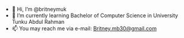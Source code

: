 - 👋 Hi, I’m @britneymuk
- 🌱 I’m currently learning Bachelor of Computer Science in University Tunku  Abdul Rahman
- 📫 You may reach me via e-mail: Britney.mb30@gmail.com

<!---
britneymuk/britneymuk is a ✨ special ✨ repository because its `README.md` (this file) appears on your GitHub profile.
You can click the Preview link to take a look at your changes.
--->

